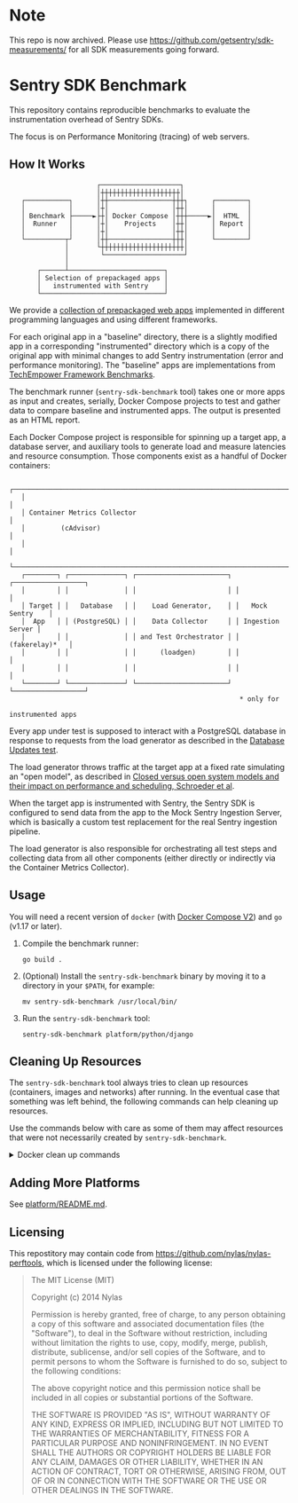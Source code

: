 # Note

This repo is now archived. Please use https://github.com/getsentry/sdk-measurements/ for all SDK measurements going forward.

# Sentry SDK Benchmark

This repository contains reproducible benchmarks to evaluate the instrumentation overhead of Sentry SDKs.

The focus is on Performance Monitoring (tracing) of web servers.

## How It Works

```
                      ┌────────────────────┐
                      │┼┼┼┼┼┼┼┼┼┼┼┼┼┼┼┼┼┼┼┼│
   ┌───────────┐      │┼┼────────────────┼┼┼┐      ┌────────┐
   │           │      │┼│                │┼┼│      │        │
   │ Benchmark ├─────►├┼│ Docker Compose │┼┼┼─────►│  HTML  │
   │  Runner   │      │┼│    Projects    │┼┼│      │ Report │
   │           │      │┼│                │┼┼│      │        │
   └──────────┬┘      │┼┼────────────────┼┼┼│      └────────┘
              │       └┼┼┼┼┼┼┼┼┼┼┼┼┼┼┼┼┼┼┼┼┼│
              │        └────────────────────┘
              │
       ┌──────┴────────────────────────┐
       │ Selection of prepackaged apps │
       │   instrumented with Sentry    │
       └───────────────────────────────┘
```

We provide a [collection of prepackaged web apps](platform/) implemented in different programming languages and using different frameworks.

For each original app in a "baseline" directory, there is a slightly modified app in a corresponding "instrumented" directory which is a copy of the original app with minimal changes to add Sentry instrumentation (error and performance monitoring). The "baseline" apps are implementations from [TechEmpower Framework Benchmarks](https://github.com/TechEmpower/FrameworkBenchmarks).

The benchmark runner (`sentry-sdk-benchmark` tool) takes one or more apps as input and creates, serially, Docker Compose projects to test and gather data to compare baseline and instrumented apps. The output is presented as an HTML report.

Each Docker Compose project is responsible for spinning up a target app, a database server, and auxiliary tools to generate load and measure latencies and resource consumption. Those components exist as a handful of Docker containers:

```
   ┌────────────────────────────────────────────────────────────────────────┐
   │                                                                        │
   │ Container Metrics Collector                                            │
   │         (cAdvisor)                                                     │
   │                                                                        │
   └────────────────────────────────────────────────────────────────────────┘
   ┌────────┐ ┌──────────────┐ ┌───────────────────────┐ ┌──────────────────┐
   │        │ │              │ │                       │ │                  │
   │ Target │ │   Database   │ │    Load Generator,    │ │   Mock Sentry    │
   │  App   │ │ (PostgreSQL) │ │    Data Collector     │ │ Ingestion Server │
   │        │ │              │ │ and Test Orchestrator │ │   (fakerelay)*   │
   │        │ │              │ │      (loadgen)        │ │                  │
   │        │ │              │ │                       │ │                  │
   └────────┘ └──────────────┘ └───────────────────────┘ └──────────────────┘
                                                          * only for
                                                            instrumented apps
```

Every app under test is supposed to interact with a PostgreSQL database in response to requests from the load generator as described in the [Database Updates test](https://github.com/TechEmpower/FrameworkBenchmarks/wiki/Project-Information-Framework-Tests-Overview#database-updates).

The load generator throws traffic at the target app at a fixed rate simulating an "open model", as described in [Closed versus open system models and their impact on performance and scheduling, Schroeder et al](https://www.cs.cmu.edu/~bianca/nsdi06.pdf).

When the target app is instrumented with Sentry, the Sentry SDK is configured to send data from the app to the Mock Sentry Ingestion Server, which is basically a custom test replacement for the real Sentry ingestion pipeline.

The load generator is also responsible for orchestrating all test steps and collecting data from all other components (either directly or indirectly via the Container Metrics Collector).

## Usage

You will need a recent version of `docker` (with [Docker Compose V2](https://docs.docker.com/compose/cli-command/#installing-compose-v2)) and `go` (v1.17 or later).

1. Compile the benchmark runner:

    ```shell
    go build .
    ```

2. (Optional) Install the `sentry-sdk-benchmark` binary by moving it to a directory in your `$PATH`, for example:

    ```shell
    mv sentry-sdk-benchmark /usr/local/bin/
    ```

3. Run the `sentry-sdk-benchmark` tool:

    ```shell
    sentry-sdk-benchmark platform/python/django
    ```

## Cleaning Up Resources

The `sentry-sdk-benchmark` tool always tries to clean up resources (containers, images and networks) after running. In the eventual case that something was left behind, the following commands can help cleaning up resources.

Use the commands below with care as some of them may affect resources that were not necessarily created by `sentry-sdk-benchmark`.

<details>
<summary>Docker clean up commands</summary>

<blockquote>
List and remove all Docker Compose projects, including containers, images, and networks:

```shell
docker compose ls -a -q | xargs -tI '{}' docker compose -p '{}' down --remove-orphans --rmi local
```

List and remove all Docker containers:

```shell
docker ps -a -q | xargs -tn10 docker rm -f
```

Remove all unused Docker networks:

```shell
docker network prune
```

Remove images with `sentry-sdk-benchmark` label:

```shell
docker images -f "label=io.sentry.sentry-sdk-benchmark" -q | sort -u | xargs -tn10 docker rmi -f
```

Remove all dangling (untagged) images:

```shell
docker images -f "dangling=true" -q | xargs -tn10 docker rmi -f
```

</blockquote>
</details>

## Adding More Platforms

See [platform/README.md](platform/README.md).

## Licensing
This repostitory may contain code from https://github.com/nylas/nylas-perftools, which is licensed under the following license:
> The MIT License (MIT)
>
> Copyright (c) 2014 Nylas
>
> Permission is hereby granted, free of charge, to any person obtaining a copy
of this software and associated documentation files (the "Software"), to deal
in the Software without restriction, including without limitation the rights
to use, copy, modify, merge, publish, distribute, sublicense, and/or sell
copies of the Software, and to permit persons to whom the Software is
furnished to do so, subject to the following conditions:
>
> The above copyright notice and this permission notice shall be included in all
copies or substantial portions of the Software.
>
> THE SOFTWARE IS PROVIDED "AS IS", WITHOUT WARRANTY OF ANY KIND, EXPRESS OR
IMPLIED, INCLUDING BUT NOT LIMITED TO THE WARRANTIES OF MERCHANTABILITY,
FITNESS FOR A PARTICULAR PURPOSE AND NONINFRINGEMENT. IN NO EVENT SHALL THE
AUTHORS OR COPYRIGHT HOLDERS BE LIABLE FOR ANY CLAIM, DAMAGES OR OTHER
LIABILITY, WHETHER IN AN ACTION OF CONTRACT, TORT OR OTHERWISE, ARISING FROM,
OUT OF OR IN CONNECTION WITH THE SOFTWARE OR THE USE OR OTHER DEALINGS IN THE
SOFTWARE.

